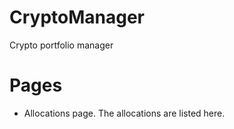 # CryptoManager
Crypto portfolio manager

# Pages 
- Allocations page. The allocations are listed here.


